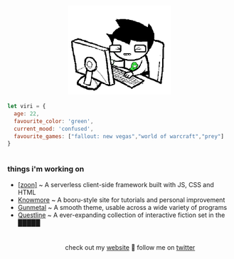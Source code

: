 <p align="center"><img src="https://github.com/v1r1/imgs-with-transparent-backgrounds/blob/master/games/gifs/john_typing.gif?raw=true" height="200"></p>

```javascript
let viri = {
  age: 22,
  favourite_color: 'green',
  current_mood: 'confused',
  favourite_games: ["fallout: new vegas","world of warcraft","prey"]
}
```

<h1 align="center"></h1>

<h3>things i'm working on</h3>
<ul>
  <li><a href="https://github.com/vaynwork/zoon">[zoon]</a> ~ A serverless client-side framework built with JS, CSS and HTML</li>
  <li><a href="https://github.com/vaynwork/knowmore">Knowmore</a> ~ A booru-style site for tutorials and personal improvement</li>
  <li><a href="https://github.com/vaynwork/gunmetal">Gunmetal</a> ~ A smooth theme, usable across a wide variety of programs</li>
  <li><a href="https://github.com/vaynwork/questline">Questline</a> ~ A ever-expanding collection of interactive fiction set in the █████</li>
<ul>
  
<h1 align="center"></h1>

<p align="center">
  check out my <a href="https://viri.space">website</a> 🔷
  follow me on <a href="https://twitter.com/_viri_">twitter</a>
</p>
